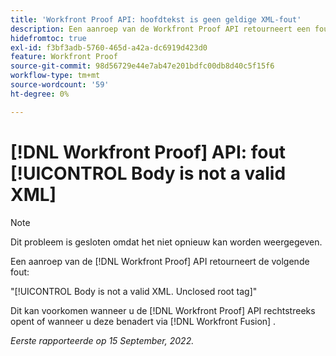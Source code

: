 ```yaml
---
title: 'Workfront Proof API: hoofdtekst is geen geldige XML-fout'
description: Een aanroep van de Workfront Proof API retourneert een fout.
hidefromtoc: true
exl-id: f3bf3adb-5760-465d-a42a-dc6919d423d0
feature: Workfront Proof
source-git-commit: 98d56729e44e7ab47e201bdfc00db8d40c5f15f6
workflow-type: tm+mt
source-wordcount: '59'
ht-degree: 0%

---
```


# [!DNL Workfront Proof] API: fout [!UICONTROL Body is not a valid XML]

<!--On WFP and WFF TOCs-->

>[!NOTE]
>
>Dit probleem is gesloten omdat het niet opnieuw kan worden weergegeven.

Een aanroep van de [!DNL Workfront Proof] API retourneert de volgende fout:

&quot;[!UICONTROL Body is not a valid XML. Unclosed root tag]&quot;

Dit kan voorkomen wanneer u de [!DNL Workfront Proof] API rechtstreeks opent of wanneer u deze benadert via [!DNL Workfront Fusion] .

_Eerste rapporteerde op 15 September, 2022._
